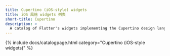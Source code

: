 ```yaml
---
title: Cupertino (iOS-style) widgets
title: iOS 風格 widgets 列表
short-title: Cupertino
description: >
  A catalog of Flutter's widgets implementing the Cupertino design language.
---
```


{% include docs/catalogpage.html category="Cupertino (iOS-style widgets)" %}
